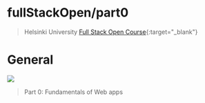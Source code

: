 # fullStackOpen/part0

>Helsinki University [Full Stack Open Course](https://fullstackopen.com/en/){:target="_blank"}
 
# General

[![](https://i.ibb.co/YyfqKkg/part0.jpg)](https://github.com/EGRrqq/fullStackOpen/tree/main/part0#fullstackopenpart0)

>Part 0: Fundamentals of Web apps
